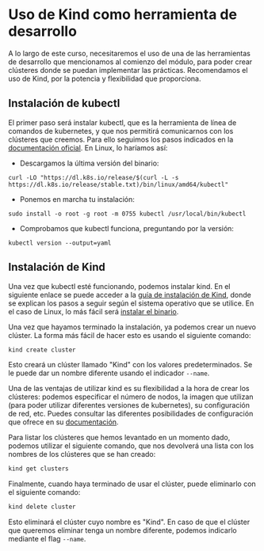 # Uso de Kind como herramienta de desarrollo

A lo largo de este curso, necesitaremos el uso de una de las herramientas de desarrollo que mencionamos al comienzo del módulo, para poder crear clústeres donde se puedan implementar las prácticas. Recomendamos el uso de Kind, por la potencia y flexibilidad que proporciona.

## Instalación de kubectl

El primer paso será instalar kubectl, que es la herramienta de línea de comandos de kubernetes, y que nos permitirá comunicarnos con los clústeres que creemos. Para ello seguimos los pasos indicados en la [documentación oficial](https://kubernetes.io/docs/tasks/tools/). En Linux, lo haríamos así:

- Descargamos la última versión del binario:

```shell
curl -LO "https://dl.k8s.io/release/$(curl -L -s https://dl.k8s.io/release/stable.txt)/bin/linux/amd64/kubectl"
```

- Ponemos en marcha tu instalación:

```shell
sudo install -o root -g root -m 0755 kubectl /usr/local/bin/kubectl
```

- Comprobamos que kubectl funciona, preguntando por la versión:

```shell
kubectl version --output=yaml

```

## Instalación de Kind

Una vez que kubectl esté funcionando, podemos instalar kind. En el siguiente enlace se puede acceder a la [guía de instalación de Kind](https://kind.sigs.k8s.io/docs/user/quick-start), donde se explican los pasos a seguir según el sistema operativo que se utilice. En el caso de Linux, lo más fácil será [instalar el binario](https://kind.sigs.k8s.io/docs/user/quick-start#installing-from-release-binaries).

Una vez que hayamos terminado la instalación, ya podemos crear un nuevo clúster. La forma más fácil de hacer esto es usando el siguiente comando:

```sh
kind create cluster
```

Esto creará un clúster llamado "Kind" con los valores predeterminados. Se le puede dar un nombre diferente usando el indicador `--name`.

Una de las ventajas de utilizar kind es su flexibilidad a la hora de crear los clústeres: podemos especificar el número de nodos, la imagen que utilizan (para poder utilizar diferentes versiones de kubernetes), su configuración de red, etc. Puedes consultar las diferentes posibilidades de configuración que ofrece en su [documentación](https://kind.sigs.k8s.io/docs/user/configuration/).

Para listar los clústeres que hemos levantado en un momento dado, podemos utilizar el siguiente comando, que nos devolverá una lista con los nombres de los clústeres que se han creado:

```sh
kind get clusters
```

Finalmente, cuando haya terminado de usar el clúster, puede eliminarlo con el siguiente comando:

```sh
kind delete cluster
```

Esto eliminará el clúster cuyo nombre es "Kind". En caso de que el clúster que queremos eliminar tenga un nombre diferente, podemos indicarlo mediante el flag `--name`.